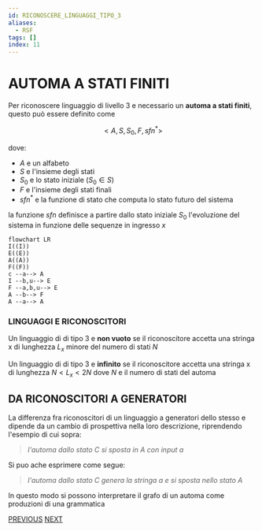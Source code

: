 ```yaml
---
id: RICONOSCERE_LINGUAGGI_TIPO_3
aliases:
  - RSF
tags: []
index: 11
---
```

# AUTOMA A STATI FINITI

Per riconoscere linguaggio di livello 3 e necessario un **automa a stati finiti**, questo può essere definito come

$$
<A,S,S_0,F,sfn^*>
$$

dove:

- $A$ e un alfabeto
- $S$ e l'insieme degli stati
- $S_0$  e lo stato iniziale ($S_0 \in S$)
- $F$ e l'insieme degli stati finali
- $sfn^*$ e la funzione di stato che computa lo stato futuro del sistema

la funzione $sfn$ definisce a partire dallo stato iniziale $S_0$ l'evoluzione del sistema in funzione delle sequenze in ingresso $x$

```mermaid
flowchart LR
I((I))
E((E))
A((A))
F((F))
c --a--> A
I --b,u--> E
F --a,b,u--> E
A --b--> F
A --a--> A
```

### LINGUAGGI E RICONOSCITORI

Un linguaggio di di tipo 3 e **non vuoto**  se il riconoscitore accetta una stringa x di lunghezza $L_x$ minore del numero di stati $N$

Un linguaggio di di tipo 3 e **infinito** se il riconoscitore accetta una stringa x di lunghezza $N \lt L_x \lt 2N$ dove $N$ e il numero di stati del automa


## DA RICONOSCITORI A GENERATORI

La differenza fra riconoscitori di un linguaggio a generatori dello stesso e dipende da un cambio di prospettiva nella loro descrizione, riprendendo l'esempio di cui sopra:

> *l'automa dallo stato $C$ si sposta in $A$ con input $a$*

Si puo ache esprimere come segue:

> *l'automa dallo stato $C$ genera la stringa a e si sposta nello stato $A$*

In questo modo si possono interpretare il grafo di un automa come produzioni di una grammatica




[PREVIOUS](PUMPING_LEMMA.md) [NEXT](PDA.md)
